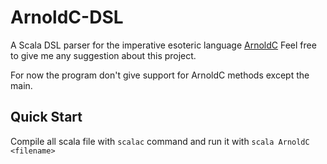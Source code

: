 # ArnoldC-DSL
A Scala DSL parser for the imperative esoteric language [ArnoldC](https://github.com/lhartikk/ArnoldC)
Feel free to give me any suggestion about this project.

For now the program don't give support for ArnoldC methods except the main.

## Quick Start

Compile all scala file with `scalac` command and run it with `scala ArnoldC <filename>`
